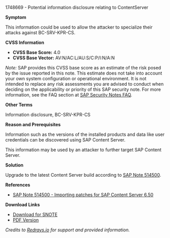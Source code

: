 1748669 - Potential information disclosure relating to ContentServer

**Symptom**

This information could be used to allow the attacker to specialize their attacks against BC-SRV-KPR-CS.

**CVSS Information**

- **CVSS Base Score:** 4.0
- **CVSS Base Vector:** AV:N/AC:L/AU:S/C:P/I:N/A:N

*Note:* SAP provides this CVSS base score as an estimate of the risk posed by the issue reported in this note. This estimate does not take into account your own system configuration or operational environment. It is not intended to replace any risk assessments you are advised to conduct when deciding on the applicability or priority of this SAP security note. For more information, see the FAQ section at [SAP Security Notes FAQ](https://me.sap.com/service.sap.com/securitynotes/).

**Other Terms**

Information disclosure, BC-SRV-KPR-CS

**Reason and Prerequisites**

Information such as the versions of the installed products and data like user credentials can be discovered using SAP Content Server.

This information may be used by an attacker to further target SAP Content Server.

**Solution**

Upgrade to the latest Content Server build according to [SAP Note 514500](https://me.sap.com/notes/514500).

**References**

- [SAP Note 514500 - Importing patches for SAP Content Server 6.50](https://me.sap.com/notes/514500)

**Download Links**

- [Download for SNOTE](https://notesdownloads.sap.com/note/0040000017524582017)
- [PDF Version](https://userapps.support.sap.com/sap/support/sfm/notes/print/0001748669?language=en-US&token=7F7CE44B2971BDE4ECFBE9CDA6E15ACC)

*Credits to [Redrays.io](https://redrays.io) for support and provided information.*